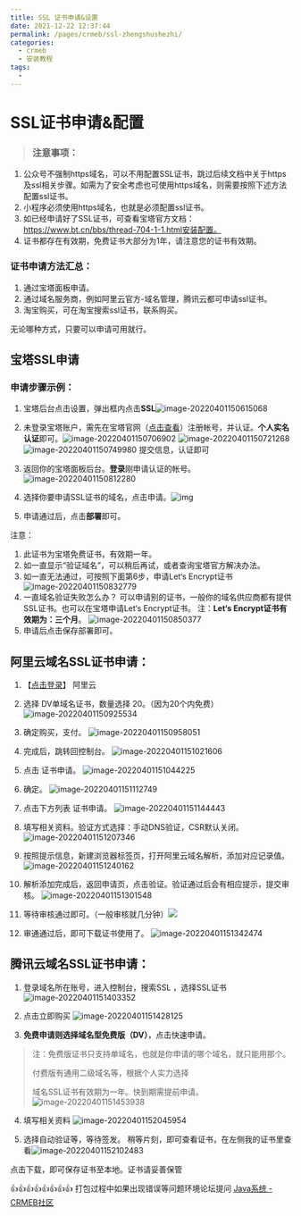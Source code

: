 ```yaml
---
title: SSL 证书申请&设置
date: 2021-12-22 12:37:44
permalink: /pages/crmeb/ssl-zhengshushezhi/
categories:
  - crmeb
  - 安装教程
tags:
  - 
---
```

# SSL证书申请&配置

> ### **注意事项：**

1. 公众号不强制https域名，可以不用配置SSL证书，跳过后续文档中关于https及ssl相关步骤。如需为了安全考虑也可使用https域名，则需要按照下述方法配置ssl证书。
2. 小程序必须使用https域名，也就是必须配置ssl证书。
3. 如已经申请好了SSL证书，可查看宝塔官方文档：https://www.bt.cn/bbs/thread-704-1-1.html安装配置。
4. 证书都存在有效期，免费证书大部分为1年，请注意您的证书有效期。

### **证书申请方法汇总：**

1. 通过宝塔面板申请。
2. 通过域名服务商，例如阿里云官方-域名管理，腾讯云都可申请ssl证书。
3. 淘宝购买，可在淘宝搜索ssl证书，联系购买。

无论哪种方式，只要可以申请可用就行。

## 宝塔SSL申请

### **申请步骤示例：**

1. 宝塔后台点击设置，弹出框内点击**SSL**![image-20220401150615068](http://pic.xbdzz.cn/write/202204011506175.png)

2. 未登录宝塔账户，需先在宝塔官网（[点击查看](https://www.bt.cn/?invite_code=MV93aGNjY3c=)）注册帐号，并认证。**个人实名认证**即可。![image-20220401150706902](http://pic.xbdzz.cn/write/202204011507937.png)
   ![image-20220401150721268](http://pic.xbdzz.cn/write/202204011507305.png)
   ![image-20220401150749980](http://pic.xbdzz.cn/write/202204011507014.png)
   提交信息，认证即可

3. 返回你的宝塔面板后台。**登录**刚申请认证的帐号。![image-20220401150812280](http://pic.xbdzz.cn/write/202204011508313.png)

4. 选择你要申请SSL证书的域名，点击申请。![img](https://img.kancloud.cn/46/f3/46f357738630d1f15b26208b7941dc4b_706x609.png)

5. 申请通过后，点击**部署**即可。

注意：

1. 此证书为宝塔免费证书，有效期一年。
2. 如一直显示“验证域名”，可以稍后再试，或者查询宝塔官方解决办法。
3. 如一直无法通过，可按照下面第6步，申请Let‘s Encrypt证书
   ![image-20220401150832779](http://pic.xbdzz.cn/write/202204011508813.png)
4. 一直域名验证失败怎么办？
   可以申请别的证书，一般你的域名供应商都有提供SSL证书。也可以在宝塔申请Let‘s Encrypt证书。
   注：**Let‘s Encrypt证书有效期为：三个月**。
   ![image-20220401150850377](http://pic.xbdzz.cn/write/202204011508416.png)
5. 申请后点击保存部署即可。

## **阿里云域名SSL证书申请：**

1. 【[点击登录](https://common-buy.aliyun.com/?spm=5176.15089375.J_5834642020.3.33ca65c3oMznwA&commodityCode=cas_dv_public_cn&request={"ord_time":"1:Year","order_num":1,"product":"cert_product","domain":"all","productCode":"symantec-dv-1-starter","service_num":2})】 阿里云

2. 选择 DV单域名证书，数量选择 20。（因为20个内免费）![image-20220401150925534](http://pic.xbdzz.cn/write/202204011509566.png)

3. 确定购买，支付。
   ![image-20220401150958051](http://pic.xbdzz.cn/write/202204011509083.png)

4. 完成后，跳转回控制台。
   ![image-20220401151021606](http://pic.xbdzz.cn/write/202204011510640.png)

5. 点击 证书申请。
   ![image-20220401151044225](http://pic.xbdzz.cn/write/202204011510257.png)

6. 确定。
   ![image-20220401151112749](http://pic.xbdzz.cn/write/202204011511781.png)

7. 点击下方列表 证书申请。
   ![image-20220401151144443](http://pic.xbdzz.cn/write/202204011511476.png)

8. 填写相关资料。验证方式选择：手动DNS验证，CSR默认关闭。
   ![image-20220401151207346](http://pic.xbdzz.cn/write/202204011512376.png)

9. 按照提示信息，新建浏览器标签页，打开阿里云域名解析，添加对应记录值。
   ![image-20220401151240162](http://pic.xbdzz.cn/write/202204011512195.png)

10. 解析添加完成后，返回申请页，点击验证。验证通过后会有相应提示，提交审核。
    ![image-20220401151301548](http://pic.xbdzz.cn/write/202204011513579.png)

11. 等待审核通过即可。（一般审核就几分钟）![](http://pic.xbdzz.cn/write/202204011513579.png)

12. 审通通过后，即可下载证书使用了。
    ![image-20220401151342474](http://pic.xbdzz.cn/write/202204011513512.png)



## **腾讯云域名SSL证书申请：**

1. 登录域名所在账号，进入控制台，搜索SSL ，选择SSL证书
   ![image-20220401151403352](http://pic.xbdzz.cn/write/202204011514388.png)
2. 点击立即购买
   ![image-20220401151428125](http://pic.xbdzz.cn/write/202204011514162.png)

3. **免费申请则选择域名型免费版（DV）**，点击快速申请。

> 注：免费版证书只支持单域名，也就是你申请的哪个域名，就只能用那个。
>
> 付费版有通用二级域名等，根据个人实力选择
>
> 域名SSL证书有效期为一年。快到期需提前申请。
> ![image-20220401151453938](http://pic.xbdzz.cn/write/202204011514973.png)

4. 填写相关资料
   ![image-20220401152045954](http://pic.xbdzz.cn/write/202204011520991.png)

5. 选择自动验证等，等待签发。
   稍等片刻，即可查看证书，在左侧我的证书里查看![image-20220401152102483](http://pic.xbdzz.cn/write/202204011521544.png)

点击下载，即可保存证书至本地。证书请妥善保管

👍👍👍👍👍👍👍👍 打包过程中如果出现错误等问题环境论坛提问 [Java系统 - CRMEB社区](https://q.crmeb.com/?categoryId=122&sequence=0)